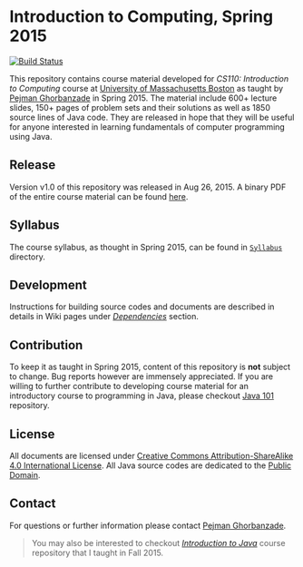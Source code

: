 # Introduction to Computing, Spring 2015

[![Build Status](https://secure.travis-ci.org/ghorbanzade/UMB-CS110-2015S.svg?branch=master)](http://travis-ci.org/ghorbanzade/UMB-CS110-2015S)

This repository contains course material developed for *CS110: Introduction to Computing* course at [University of Massachusetts Boston] as taught by [Pejman Ghorbanzade] in Spring 2015.
The material include 600+ lecture slides, 150+ pages of problem sets and their solutions as well as 1850 source lines of Java code.
They are released in hope that they will be useful for anyone interested in learning fundamentals of computer programming using Java.

## Release
Version v1.0 of this repository was released in Aug 26, 2015.
A binary PDF of the entire course material can be found [here](https://github.com/ghorbanzade/UMB-CS110-2015S/releases/download/v1.0/course-material.pdf).

## Syllabus
The course syllabus, as thought in Spring 2015, can be found in [`Syllabus`] directory.

## Development
Instructions for building source codes and documents are described in details in Wiki pages under _[Dependencies]_ section.

## Contribution
To keep it as taught in Spring 2015, content of this repository is **not** subject to change.
Bug reports however are immensely appreciated.
If you are willing to further contribute to developing course material for an introductory course to programming in Java, please checkout [Java 101] repository.

## License
All documents are licensed under [Creative Commons Attribution-ShareAlike 4.0 International License].
All Java source codes are dedicated to the [Public Domain].

## Contact
For questions or further information please contact [Pejman Ghorbanzade].

> You may also be interested to checkout _[Introduction to Java]_ course repository that I taught in Fall 2015.

[University of Massachusetts Boston]: http://www.umb.edu
[Pejman Ghorbanzade]: http://www.ghorbanzade.com
[`Syllabus`]: https://github.com/ghorbanzade/UMB-CS110-2015S/blob/master/src/main/md/syllabus.md
[Dependencies]: https://github.com/ghorbanzade/UMB-CS110-2015S/wiki/Dependencies
[Java 101]: https://github.com/ghorbanzade/java-101/
[Creative Commons Attribution-ShareAlike 4.0 International License]: https://github.com/ghorbanzade/UMB-CS110-2015S/blob/master/LICENSE
[Public Domain]: http://en.wikipedia.org/wiki/Public_Domain
[Introduction to Java]: https://github.com/ghorbanzade/UMB-CS114-2015F
